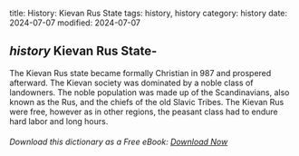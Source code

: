 title: History: Kievan Rus State
tags: history, history
category: history
date: 2024-07-07
modified: 2024-07-07

## _history_  Kievan Rus State-
The Kievan Rus state became formally
  Christian in 987 and prospered afterward.   The Kievan society was
  dominated by a noble class of landowners.  The noble population was made
  up of the Scandinavians, also known as the Rus, and the chiefs of
  the old Slavic Tribes.   The Kievan Rus were free, however as in
  other regions, the peasant class had to endure hard labor and long hours.



###### Download *this* dictionary as a Free eBook: [Download Now]({static}static/SerfHistoryDictionary.pdf)

